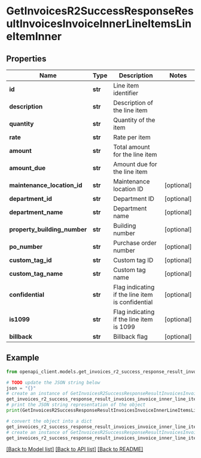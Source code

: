 # GetInvoicesR2SuccessResponseResultInvoicesInvoiceInnerLineItemsLineItemInner


## Properties

Name | Type | Description | Notes
------------ | ------------- | ------------- | -------------
**id** | **str** | Line item identifier | 
**description** | **str** | Description of the line item | 
**quantity** | **str** | Quantity of the item | 
**rate** | **str** | Rate per item | 
**amount** | **str** | Total amount for the line item | 
**amount_due** | **str** | Amount due for the line item | 
**maintenance_location_id** | **str** | Maintenance location ID | [optional] 
**department_id** | **str** | Department ID | [optional] 
**department_name** | **str** | Department name | [optional] 
**property_building_number** | **str** | Building number | [optional] 
**po_number** | **str** | Purchase order number | [optional] 
**custom_tag_id** | **str** | Custom tag ID | [optional] 
**custom_tag_name** | **str** | Custom tag name | [optional] 
**confidential** | **str** | Flag indicating if the line item is confidential | [optional] 
**is1099** | **str** | Flag indicating if the line item is 1099 | [optional] 
**billback** | **str** | Billback flag | [optional] 

## Example

```python
from openapi_client.models.get_invoices_r2_success_response_result_invoices_invoice_inner_line_items_line_item_inner import GetInvoicesR2SuccessResponseResultInvoicesInvoiceInnerLineItemsLineItemInner

# TODO update the JSON string below
json = "{}"
# create an instance of GetInvoicesR2SuccessResponseResultInvoicesInvoiceInnerLineItemsLineItemInner from a JSON string
get_invoices_r2_success_response_result_invoices_invoice_inner_line_items_line_item_inner_instance = GetInvoicesR2SuccessResponseResultInvoicesInvoiceInnerLineItemsLineItemInner.from_json(json)
# print the JSON string representation of the object
print(GetInvoicesR2SuccessResponseResultInvoicesInvoiceInnerLineItemsLineItemInner.to_json())

# convert the object into a dict
get_invoices_r2_success_response_result_invoices_invoice_inner_line_items_line_item_inner_dict = get_invoices_r2_success_response_result_invoices_invoice_inner_line_items_line_item_inner_instance.to_dict()
# create an instance of GetInvoicesR2SuccessResponseResultInvoicesInvoiceInnerLineItemsLineItemInner from a dict
get_invoices_r2_success_response_result_invoices_invoice_inner_line_items_line_item_inner_from_dict = GetInvoicesR2SuccessResponseResultInvoicesInvoiceInnerLineItemsLineItemInner.from_dict(get_invoices_r2_success_response_result_invoices_invoice_inner_line_items_line_item_inner_dict)
```
[[Back to Model list]](../README.md#documentation-for-models) [[Back to API list]](../README.md#documentation-for-api-endpoints) [[Back to README]](../README.md)


